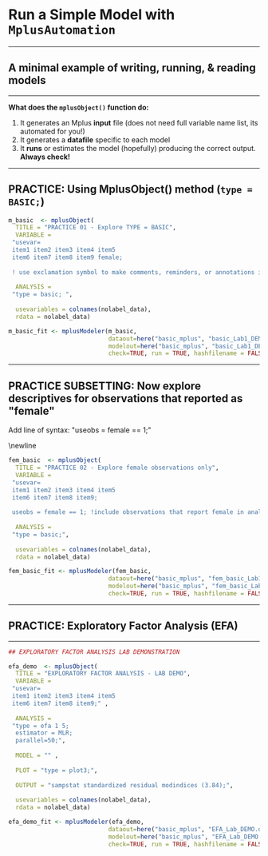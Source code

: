 # Run a Simple Model with `MplusAutomation`

______________________________________________

## A minimal example of writing, running, & reading models

______________________________________________

**What does the `mplusObject()` function do:**

1. It generates an Mplus **input** file (does not need full variable name list, its automated for you!)
2. It generates a **datafile** specific to each model 
3. It **runs** or estimates the model (hopefully) producing the correct output. **Always check!**

______________________________________________

## PRACTICE: Using MplusObject() method (`type = BASIC;`)

```r
m_basic  <- mplusObject(
  TITLE = "PRACTICE 01 - Explore TYPE = BASIC", 
  VARIABLE = 
 "usevar=
 item1 item2 item3 item4 item5
 item6 item7 item8 item9 female; 
 
 ! use exclamation symbol to make comments, reminders, or annotations in Mplus files",
  
  ANALYSIS = 
 "type = basic; ",
 
  usevariables = colnames(nolabel_data), 
  rdata = nolabel_data)

m_basic_fit <- mplusModeler(m_basic, 
                            dataout=here("basic_mplus", "basic_Lab1_DEMO.dat"),
                            modelout=here("basic_mplus", "basic_Lab1_DEMO.inp"),
                            check=TRUE, run = TRUE, hashfilename = FALSE)
```

______________________________________________

## PRACTICE SUBSETTING: Now explore descriptives for observations that reported as "female" 

Add line of syntax: "useobs = female == 1;"

\newline


```r
fem_basic  <- mplusObject(
  TITLE = "PRACTICE 02 - Explore female observations only", 
  VARIABLE = 
 "usevar=
 item1 item2 item3 item4 item5
 item6 item7 item8 item9; 
 
 useobs = female == 1; !include observations that report female in analysis",
  
  ANALYSIS = 
 "type = basic;",
 
  usevariables = colnames(nolabel_data), 
  rdata = nolabel_data)

fem_basic_fit <- mplusModeler(fem_basic, 
                            dataout=here("basic_mplus", "fem_basic_Lab1_DEMO.dat"),
                            modelout=here("basic_mplus", "fem_basic_Lab1_DEMO.inp"),
                            check=TRUE, run = TRUE, hashfilename = FALSE)
```

______________________________________________

## PRACTICE: Exploratory Factor Analysis (EFA) 

______________________________________________


```r
## EXPLORATORY FACTOR ANALYSIS LAB DEMONSTRATION

efa_demo  <- mplusObject(
  TITLE = "EXPLORATORY FACTOR ANALYSIS - LAB DEMO", 
  VARIABLE = 
 "usevar=
 item1 item2 item3 item4 item5
 item6 item7 item8 item9;" ,
  
  ANALYSIS = 
 "type = efa 1 5;
  estimator = MLR;
  parallel=50;",
  
  MODEL = "" ,
  
  PLOT = "type = plot3;",
 
  OUTPUT = "sampstat standardized residual modindices (3.84);",
 
  usevariables = colnames(nolabel_data), 
  rdata = nolabel_data)

efa_demo_fit <- mplusModeler(efa_demo, 
                            dataout=here("basic_mplus", "EFA_Lab_DEMO.dat"),
                            modelout=here("basic_mplus", "EFA_Lab_DEMO.inp"),
                            check=TRUE, run = TRUE, hashfilename = FALSE)
```
